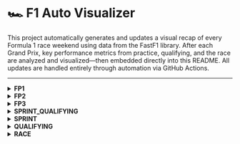 # 🏎️ F1 Auto Visualizer

This project automatically generates and updates a visual recap of every Formula 1 race weekend using data from the FastF1 library. After each Grand Prix, key performance metrics from practice, qualifying, and the race are analyzed and visualized—then embedded directly into this README. All updates are handled entirely through automation via GitHub Actions.

---

<details>
<summary><strong>FP1</strong></summary>

<!-- FP1_START -->
![sector_gap.png](visualization/2025_Belgian_Grand_Prix/FP1/sector_gap.png)
![top_speed_comparison.png](visualization/2025_Belgian_Grand_Prix/FP1/top_speed_comparison.png)
![plot_top_speed_heatmap.png](visualization/2025_Belgian_Grand_Prix/FP1/plot_top_speed_heatmap.png)
![aero_performance.png](visualization/2025_Belgian_Grand_Prix/FP1/aero_performance.png)
<!-- FP1_END -->

</details>

<details>
<summary><strong>FP2</strong></summary>

<!-- FP2_START -->

<!-- FP2_END -->

</details>

<details>
<summary><strong>FP3</strong></summary>

<!-- FP3_START -->

<!-- FP3_END -->

</details>

<details>
<summary><strong>SPRINT_QUALIFYING</strong></summary>

<!-- SPRINT_QUALIFYING_START -->
![quali_result.png](visualization/2025_Belgian_Grand_Prix/SPRINT_QUALIFYING/quali_result.png)
![telemetry.png](visualization/2025_Belgian_Grand_Prix/SPRINT_QUALIFYING/telemetry.png)
![track_domination.png](visualization/2025_Belgian_Grand_Prix/SPRINT_QUALIFYING/track_domination.png)
![sector_gap.png](visualization/2025_Belgian_Grand_Prix/SPRINT_QUALIFYING/sector_gap.png)
![top_speed_comparison.png](visualization/2025_Belgian_Grand_Prix/SPRINT_QUALIFYING/top_speed_comparison.png)
![aero_performance.png](visualization/2025_Belgian_Grand_Prix/SPRINT_QUALIFYING/aero_performance.png)
<!-- SPRINT_QUALIFYING_END -->

</details>

<details>
<summary><strong>SPRINT</strong></summary>

<!-- SPRINT_START -->
![pos_change.png](visualization/2025_Belgian_Grand_Prix/SPRINT/pos_change.png)
![tyre_strategy.png](visualization/2025_Belgian_Grand_Prix/SPRINT/tyre_strategy.png)
![team_pace.png](visualization/2025_Belgian_Grand_Prix/SPRINT/team_pace.png)
![tyre_deg.png](visualization/2025_Belgian_Grand_Prix/SPRINT/tyre_deg.png)
<!-- SPRINT_END -->

</details>

<details>
<summary><strong>QUALIFYING</strong></summary>

<!-- QUALIFYING_START -->
![quali_result.png](visualization/2025_Belgian_Grand_Prix/QUALIFYING/quali_result.png)
![telemetry.png](visualization/2025_Belgian_Grand_Prix/QUALIFYING/telemetry.png)
![track_domination.png](visualization/2025_Belgian_Grand_Prix/QUALIFYING/track_domination.png)
![sector_gap.png](visualization/2025_Belgian_Grand_Prix/QUALIFYING/sector_gap.png)
![top_speed_comparison.png](visualization/2025_Belgian_Grand_Prix/QUALIFYING/top_speed_comparison.png)
![aero_performance.png](visualization/2025_Belgian_Grand_Prix/QUALIFYING/aero_performance.png)
<!-- QUALIFYING_END -->

</details>

<details>
<summary><strong>RACE</strong></summary>

<!-- RACE_START -->
![pos_change.png](visualization/2025_Belgian_Grand_Prix/RACE/pos_change.png)
![tyre_strategy.png](visualization/2025_Belgian_Grand_Prix/RACE/tyre_strategy.png)
![team_pace.png](visualization/2025_Belgian_Grand_Prix/RACE/team_pace.png)
![tyre_deg.png](visualization/2025_Belgian_Grand_Prix/RACE/tyre_deg.png)
<!-- RACE_END -->

</details>


